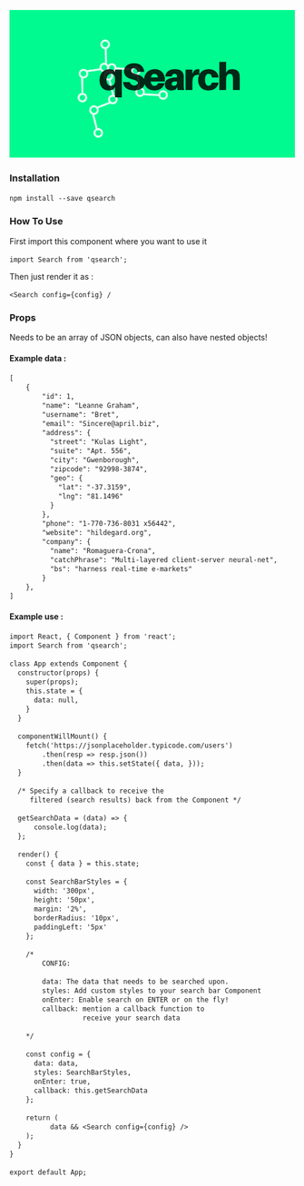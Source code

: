 ![logo](cover.png)

### Installation

`npm install --save qsearch`

### How To Use

First import this component where you want to use it

`import Search from 'qsearch';`

Then just render it as :

`<Search config={config} /`

### Props

Needs to be an array of JSON objects, can also have nested objects!

#### Example data :
```
[
    {
        "id": 1,
        "name": "Leanne Graham",
        "username": "Bret",
        "email": "Sincere@april.biz",
        "address": {
          "street": "Kulas Light",
          "suite": "Apt. 556",
          "city": "Gwenborough",
          "zipcode": "92998-3874",
          "geo": {
            "lat": "-37.3159",
            "lng": "81.1496"
          }
        },
        "phone": "1-770-736-8031 x56442",
        "website": "hildegard.org",
        "company": {
          "name": "Romaguera-Crona",
          "catchPhrase": "Multi-layered client-server neural-net",
          "bs": "harness real-time e-markets"
        }
    },
]

```

#### Example use :

```
import React, { Component } from 'react';
import Search from 'qsearch';

class App extends Component {
  constructor(props) {
    super(props);
    this.state = {
      data: null,
    }
  }
  
  componentWillMount() {
    fetch('https://jsonplaceholder.typicode.com/users')
        .then(resp => resp.json())
        .then(data => this.setState({ data, }));
  }
  
  /* Specify a callback to receive the 
     filtered (search results) back from the Component */
     
  getSearchData = (data) => {
      console.log(data);
  };
  
  render() {
    const { data } = this.state;
    
    const SearchBarStyles = {
      width: '300px',
      height: '50px',
      margin: '2%',
      borderRadius: '10px',
      paddingLeft: '5px'
    };
    
    /* 
        CONFIG:
        
        data: The data that needs to be searched upon.
        styles: Add custom styles to your search bar Component
        onEnter: Enable search on ENTER or on the fly!
        callback: mention a callback function to 
                  receive your search data
                  
    */
   
    const config = {
      data: data,
      styles: SearchBarStyles,
      onEnter: true,
      callback: this.getSearchData
    };
    
    return (
          data && <Search config={config} />
    );
  }
}

export default App;
```